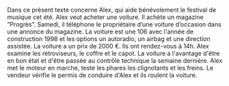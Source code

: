 Dans ce présent texte concerne Alex, qui aide bénévolement le festival de musique cet été.
Alex veut acheter une voiture.
Il achète un magazine “Progrès”.
Samedi, il téléphone le propriétaire d’une voiture d’occasion dans une annonce du magazine.
La voiture est une 106 avec l'année de construction 1998 et les options un autoradio, un airbag et une direction assistée.
La voiture a un prix de 2000 €.
Ils ont rendez-vous à 14h.
Alex examine les rétroviseurs, le coffre et le capot.
La voiture a l'avantage d'être en bon état et d'être passée au contrôle technique la semaine dernière.
Alex met le moteur en marche, teste les phares les clignotants et les freins.
Le vendeur vérifie le permis de conduire d'Alex et ils roulent la voiture.

